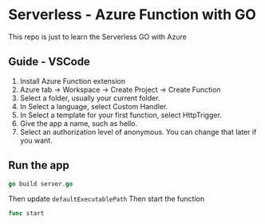 # Serverless - Azure Function with GO

This repo is just to learn the Serverless GO with Azure

## Guide - VSCode

1. Install Azure Function extension
2. Azure tab -> Workspace -> Create Project -> Create Function
3. Select a folder, usually your current folder.
4. In Select a language, select Custom Handler.
5. In Select a template for your first function, select HttpTrigger.
6. Give the app a name, such as hello.
7. Select an authorization level of anonymous. You can change that later if you want.

## Run the app

```go
go build server.go
```

Then update `defaultExecutablePath`
Then start the function

```go
func start
```
